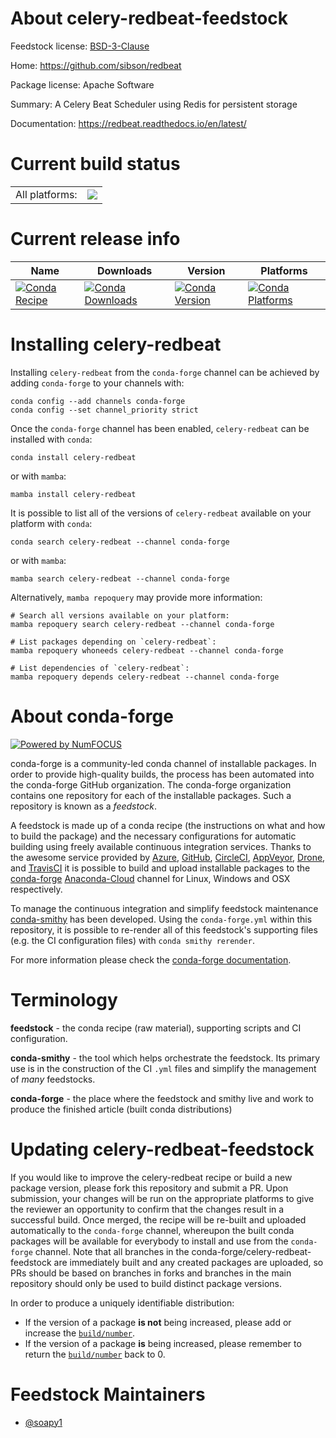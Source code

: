 About celery-redbeat-feedstock
==============================

Feedstock license: [BSD-3-Clause](https://github.com/conda-forge/celery-redbeat-feedstock/blob/main/LICENSE.txt)

Home: https://github.com/sibson/redbeat

Package license: Apache Software

Summary: A Celery Beat Scheduler using Redis for persistent storage

Documentation: https://redbeat.readthedocs.io/en/latest/

Current build status
====================


<table><tr><td>All platforms:</td>
    <td>
      <a href="https://dev.azure.com/conda-forge/feedstock-builds/_build/latest?definitionId=8715&branchName=main">
        <img src="https://dev.azure.com/conda-forge/feedstock-builds/_apis/build/status/celery-redbeat-feedstock?branchName=main">
      </a>
    </td>
  </tr>
</table>

Current release info
====================

| Name | Downloads | Version | Platforms |
| --- | --- | --- | --- |
| [![Conda Recipe](https://img.shields.io/badge/recipe-celery--redbeat-green.svg)](https://anaconda.org/conda-forge/celery-redbeat) | [![Conda Downloads](https://img.shields.io/conda/dn/conda-forge/celery-redbeat.svg)](https://anaconda.org/conda-forge/celery-redbeat) | [![Conda Version](https://img.shields.io/conda/vn/conda-forge/celery-redbeat.svg)](https://anaconda.org/conda-forge/celery-redbeat) | [![Conda Platforms](https://img.shields.io/conda/pn/conda-forge/celery-redbeat.svg)](https://anaconda.org/conda-forge/celery-redbeat) |

Installing celery-redbeat
=========================

Installing `celery-redbeat` from the `conda-forge` channel can be achieved by adding `conda-forge` to your channels with:

```
conda config --add channels conda-forge
conda config --set channel_priority strict
```

Once the `conda-forge` channel has been enabled, `celery-redbeat` can be installed with `conda`:

```
conda install celery-redbeat
```

or with `mamba`:

```
mamba install celery-redbeat
```

It is possible to list all of the versions of `celery-redbeat` available on your platform with `conda`:

```
conda search celery-redbeat --channel conda-forge
```

or with `mamba`:

```
mamba search celery-redbeat --channel conda-forge
```

Alternatively, `mamba repoquery` may provide more information:

```
# Search all versions available on your platform:
mamba repoquery search celery-redbeat --channel conda-forge

# List packages depending on `celery-redbeat`:
mamba repoquery whoneeds celery-redbeat --channel conda-forge

# List dependencies of `celery-redbeat`:
mamba repoquery depends celery-redbeat --channel conda-forge
```


About conda-forge
=================

[![Powered by
NumFOCUS](https://img.shields.io/badge/powered%20by-NumFOCUS-orange.svg?style=flat&colorA=E1523D&colorB=007D8A)](https://numfocus.org)

conda-forge is a community-led conda channel of installable packages.
In order to provide high-quality builds, the process has been automated into the
conda-forge GitHub organization. The conda-forge organization contains one repository
for each of the installable packages. Such a repository is known as a *feedstock*.

A feedstock is made up of a conda recipe (the instructions on what and how to build
the package) and the necessary configurations for automatic building using freely
available continuous integration services. Thanks to the awesome service provided by
[Azure](https://azure.microsoft.com/en-us/services/devops/), [GitHub](https://github.com/),
[CircleCI](https://circleci.com/), [AppVeyor](https://www.appveyor.com/),
[Drone](https://cloud.drone.io/welcome), and [TravisCI](https://travis-ci.com/)
it is possible to build and upload installable packages to the
[conda-forge](https://anaconda.org/conda-forge) [Anaconda-Cloud](https://anaconda.org/)
channel for Linux, Windows and OSX respectively.

To manage the continuous integration and simplify feedstock maintenance
[conda-smithy](https://github.com/conda-forge/conda-smithy) has been developed.
Using the ``conda-forge.yml`` within this repository, it is possible to re-render all of
this feedstock's supporting files (e.g. the CI configuration files) with ``conda smithy rerender``.

For more information please check the [conda-forge documentation](https://conda-forge.org/docs/).

Terminology
===========

**feedstock** - the conda recipe (raw material), supporting scripts and CI configuration.

**conda-smithy** - the tool which helps orchestrate the feedstock.
                   Its primary use is in the construction of the CI ``.yml`` files
                   and simplify the management of *many* feedstocks.

**conda-forge** - the place where the feedstock and smithy live and work to
                  produce the finished article (built conda distributions)


Updating celery-redbeat-feedstock
=================================

If you would like to improve the celery-redbeat recipe or build a new
package version, please fork this repository and submit a PR. Upon submission,
your changes will be run on the appropriate platforms to give the reviewer an
opportunity to confirm that the changes result in a successful build. Once
merged, the recipe will be re-built and uploaded automatically to the
`conda-forge` channel, whereupon the built conda packages will be available for
everybody to install and use from the `conda-forge` channel.
Note that all branches in the conda-forge/celery-redbeat-feedstock are
immediately built and any created packages are uploaded, so PRs should be based
on branches in forks and branches in the main repository should only be used to
build distinct package versions.

In order to produce a uniquely identifiable distribution:
 * If the version of a package **is not** being increased, please add or increase
   the [``build/number``](https://docs.conda.io/projects/conda-build/en/latest/resources/define-metadata.html#build-number-and-string).
 * If the version of a package **is** being increased, please remember to return
   the [``build/number``](https://docs.conda.io/projects/conda-build/en/latest/resources/define-metadata.html#build-number-and-string)
   back to 0.

Feedstock Maintainers
=====================

* [@soapy1](https://github.com/soapy1/)

